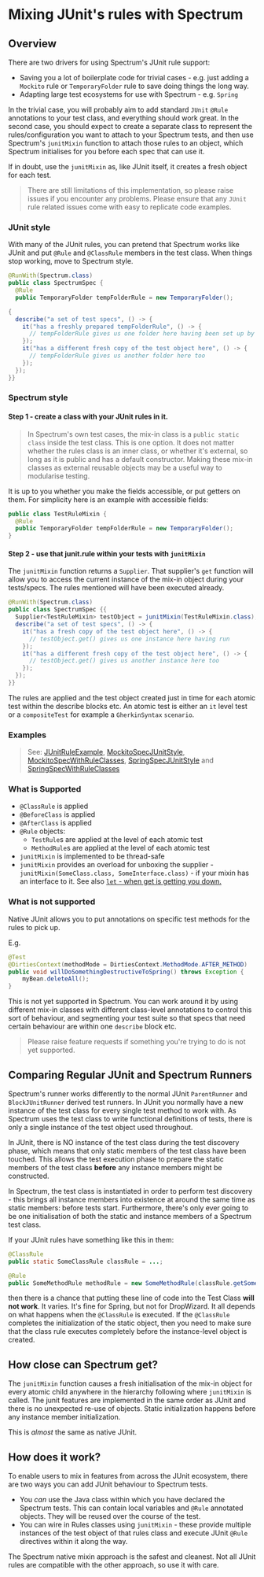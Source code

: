 # Mixing JUnit's rules with Spectrum

## Overview

There are two drivers for using Spectrum's JUnit rule support:

- Saving you a lot of boilerplate code for trivial cases - e.g. just adding a `Mockito` rule or `TemporaryFolder` rule to save doing things the long way.
- Adapting large test ecosystems for use with Spectrum - e.g. `Spring`

In the trivial case, you will probably aim to add standard `JUnit` `@Rule` annotations to your test class, and everything should work great. In the second case, you should expect to create a separate class to represent the rules/configuration you want to attach to your Spectrum tests, and then use Spectrum's `junitMixin` function to attach those rules to an object, which Spectrum initialises for you before each spec that can use it.

If in doubt, use the `junitMixin` as, like JUnit itself, it creates a fresh object for each test.

> There are still limitations of this implementation, so please raise issues if you encounter any problems. Please ensure that any `JUnit` rule related issues come with easy to replicate code examples.


### JUnit style

With many of the JUnit rules, you can pretend that Spectrum works like JUnit and put `@Rule` and `@ClassRule` members in the test class.
When things stop working, move to Spectrum style.

```java
@RunWith(Spectrum.class)
public class SpectrumSpec {
  @Rule
  public TemporaryFolder tempFolderRule = new TemporaryFolder();

{
  describe("a set of test specs", () -> {
    it("has a freshly prepared tempFolderRule", () -> {
      // tempFolderRule gives us one folder here having been set up by the junit.rule
    });
    it("has a different fresh copy of the test object here", () -> {
      // tempFolderRule gives us another folder here too
    });
  });
}}
```

### Spectrum style

#### Step 1 - create a class with your JUnit rules in it.

> In Spectrum's own test cases, the mix-in class is a `public static class` inside the test class. This is one option. It does not matter whether the rules class is an inner class, or whether it's external, so long as it is public and has a default constructor. Making these mix-in classes as external reusable objects may be a useful way to modularise testing.

It is up to you whether you make the fields accessible, or put getters on them. For simplicity here is an example with accessible fields:

```java
public class TestRuleMixin {
  @Rule
  public TemporaryFolder tempFolderRule = new TemporaryFolder();
}
```

#### Step 2 - use that junit.rule within your tests with `junitMixin`

The `junitMixin` function returns a `Supplier`. That supplier's `get` function will allow you to access the current instance of the mix-in object during your tests/specs. The rules mentioned will have been executed already.

```java
@RunWith(Spectrum.class)
public class SpectrumSpec {{
  Supplier<TestRuleMixin> testObject = junitMixin(TestRuleMixin.class);
  describe("a set of test specs", () -> {
    it("has a fresh copy of the test object here", () -> {
      // testObject.get() gives us one instance here having run
    });
    it("has a different fresh copy of the test object here", () -> {
      // testObject.get() gives us another instance here too
    });
  });
}}
```
The rules are applied and the test object created just in time for each atomic test within the describe blocks etc. An atomic test is either an `it` level test or a `compositeTest` for example a `GherkinSyntax` `scenario`.

### Examples

> See: [JUnitRuleExample](../src/test/java/specs/JUnitRuleExample.java),
[MockitoSpecJUnitStyle](../src/test/java/specs/MockitoSpecJUnitStyle.java),
[MockitoSpecWithRuleClasses](../src/test/java/specs/MockitoSpecWithRuleClasses.java),
[SpringSpecJUnitStyle](../src/test/java/specs/SpringSpecJUnitStyle.java) and
[SpringSpecWithRuleClasses](../src/test/java/specs/SpringSpecWithRuleClasses.java)

### What is Supported

* `@ClassRule` is applied
* `@BeforeClass` is applied
* `@AfterClass` is applied
* `@Rule` objects:
  * `TestRule`s are applied at the level of each atomic test
  * `MethodRule`s are applied at the level of each atomic test
* `junitMixin` is implemented to be thread-safe
* `junitMixin` provides an overload for unboxing the supplier - `junitMixin(SomeClass.class, SomeInterface.class)` - if your mixin has an interface to it. See also [`let` - when get is getting you down.](VariablesAndValues.md)

### What is not supported

Native JUnit allows you to put annotations on specific test methods for the rules to pick up.

E.g.

```java
@Test
@DirtiesContext(methodMode = DirtiesContext.MethodMode.AFTER_METHOD)
public void willDoSomethingDestructiveToSpring() throws Exception {
    myBean.deleteAll();
}
```

This is not yet supported in Spectrum. You can work around it by using different mix-in classes with different class-level annotations to control this sort of behaviour, and segmenting your test suite so that specs that need certain behaviour are within one `describe` block etc.

> Please raise feature requests if something you're trying to do is not yet supported.


## Comparing Regular JUnit and Spectrum Runners

Spectrum's runner works differently to the normal JUnit `ParentRunner` and `BlockJUnitRunner` derived test runners. In JUnit you normally have a new instance of the test class for every single test method to work with. As Spectrum uses the test class to write functional definitions of tests, there is only a single instance of the test object used throughout.

In JUnit, there is NO instance of the test class during the test discovery phase, which means that only static members of the test class have been touched. This allows the test execution phase to prepare the static members of the test class **before** any instance members might be constructed.

In Spectrum, the test class is instantiated in order to perform test discovery - this brings all instance members into existence at around the same time as static members: before tests start. Furthermore, there's only ever going to be one initialisation of both the static and instance members of a Spectrum test class.

If your JUnit rules have something like this in them:

```java
@ClassRule
public static SomeClassRule classRule = ...;

@Rule
public SomeMethodRule methodRule = new SomeMethodRule(classRule.getSomething());
```

then there is a chance that putting these line of code into the Test Class **will not work**. It varies. It's fine for Spring, but not for DropWizard. It all depends on what happens when the `@ClassRule` is executed. If the `@ClassRule` completes the initialization of the static object, then you need to make sure that the class rule executes completely before the instance-level object is created.

## How close can Spectrum get?

The `junitMixin` function causes a fresh initialisation of the mix-in object for every atomic child anywhere in the hierarchy following where `junitMixin` is called. The junit features are implemented in the same order as JUnit and there is no unexpected re-use of objects. Static initialization happens before any instance member initialization.

This is _almost_ the same as native JUnit.

## How does it work?

To enable users to mix in features from across the JUnit ecosystem, there are two ways you can add JUnit behaviour to Spectrum tests.

* You _can_ use the Java class within which you have declared the Spectrum tests. This can contain local variables and `@Rule` annotated objects. They will be reused over the course of the test.
* You can wire in Rules classes using `junitMixin` - these provide multiple instances of the test object of that rules class and execute JUnit `@Rule` directives within it along the way.

The Spectrum native mixin approach is the safest and cleanest. Not all JUnit rules are compatible with the other approach, so use it with care.
